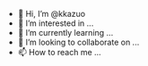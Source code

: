 - 👋 Hi, I’m @kkazuo
- 👀 I’m interested in ...
- 🌱 I’m currently learning ...
- 💞️ I’m looking to collaborate on ...
- 📫 How to reach me ...

<!---
kkazuo/kkazuo is a ✨ special ✨ repository because its `README.md` (this file) appears on your GitHub profile.
You can click the Preview link to take a look at your changes.
--->
